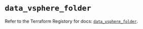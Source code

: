 # `data_vsphere_folder`

Refer to the Terraform Registory for docs: [`data_vsphere_folder`](https://registry.terraform.io/providers/hashicorp/vsphere/2.4.1/docs/data-sources/folder).
